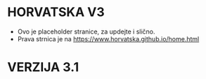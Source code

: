 # HORVATSKA V3

- Ovo je placeholder stranice, za updejte i slično.
- Prava strnica je na https://www.horvatska.github.io/home.html

# VERZIJA 3.1

